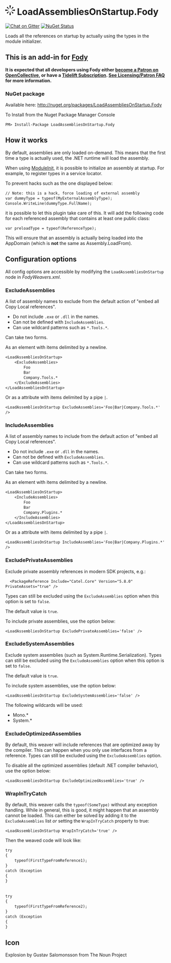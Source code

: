# <img src="/design/logo/logo_64.png" height="30px"> LoadAssembliesOnStartup.Fody

[![Chat on Gitter](https://img.shields.io/gitter/room/fody/fody.svg?style=flat)](https://gitter.im/Fody/Fody)
[![NuGet Status](http://img.shields.io/nuget/v/LoadAssembliesOnStartup.Fody.svg?style=flat)](https://www.nuget.org/packages/LoadAssembliesOnStartup.Fody/)

Loads all the references on startup by actually using the types in the module initializer.


## This is an add-in for [Fody](https://github.com/Fody/Fody/)

**It is expected that all developers using Fody either [become a Patron on OpenCollective](https://opencollective.com/fody/contribute/patron-3059), or have a [Tidelift Subscription](https://tidelift.com/subscription/pkg/nuget-fody?utm_source=nuget-fody&utm_medium=referral&utm_campaign=enterprise). [See Licensing/Patron FAQ](https://github.com/Fody/Home/blob/master/pages/licensing-patron-faq.md) for more information.**


### NuGet package

Available here: <a href="http://nuget.org/packages/LoadAssembliesOnStartup.Fody" target="_blank">http://nuget.org/packages/LoadAssembliesOnStartup.Fody</a>

To Install from the Nuget Package Manager Console 
    
    PM> Install-Package LoadAssembliesOnStartup.Fody


## How it works

By default, assemblies are only loaded on-demand. This means that the first time a type is actually used, the .NET runtime will load the assembly.

When using <a href="https://github.com/Fody/ModuleInit" target="_blank">ModuleInit</a>, it is possible to initialize an assembly at startup. For example, to register types in a service locator.

To prevent hacks such as the one displayed below:

	// Note: this is a hack, force loading of external assembly 
	var dummyType = typeof(MyExternalAssemblyType);
	Console.WriteLine(dummyType.FullName); 

it is possible to let this plugin take care of this. It will add the following code for each referenced assembly that contains at least one public class:

	var preloadType = typeof(ReferenceType);

This will ensure that an assembly is actually being loaded into the AppDomain (which is **not** the same as Assembly.LoadFrom).


## Configuration options

All config options are accessible by modifying the `LoadAssembliesOnStartup` node in *FodyWeavers.xml*.


### ExcludeAssemblies

A list of assembly names to exclude from the default action of "embed all Copy Local references".

* Do not include `.exe` or `.dll` in the names.
* Can not be defined with `IncludeAssemblies`.
* Can use wildcard patterns such as `*.Tools.*`.

Can take two forms. 

As an element with items delimited by a newline.

    <LoadAssembliesOnStartup>
        <ExcludeAssemblies>
            Foo
            Bar
            Company.Tools.*
        </ExcludeAssemblies>
    </LoadAssembliesOnStartup>
    
Or as a attribute with items delimited by a pipe `|`.

    <LoadAssembliesOnStartup ExcludeAssemblies='Foo|Bar|Company.Tools.*' />


### IncludeAssemblies

A list of assembly names to include from the default action of "embed all Copy Local references".

* Do not include `.exe` or `.dll` in the names.
* Can not be defined with `ExcludeAssemblies`.
* Can use wildcard patterns such as `*.Tools.*`.

Can take two forms. 

As an element with items delimited by a newline.

    <LoadAssembliesOnStartup>
        <IncludeAssemblies>
            Foo
            Bar
            Company.Plugins.*
        </IncludeAssemblies>
    </LoadAssembliesOnStartup>
    
Or as a attribute with items delimited by a pipe `|`.

    <LoadAssembliesOnStartup IncludeAssemblies='Foo|Bar|Company.Plugins.*' />


### ExcludePrivateAssemblies

Exclude private assembly references in modern SDK projects, e.g.:

```
  <PackageReference Include="Catel.Core" Version="5.8.0" PrivateAssets="true" />
```

Types can still be excluded using the `ExcludeAssemblies` option when this option is set to `false`.

The default value is `true`.

To include private assemblies, use the option below:

	<LoadAssembliesOnStartup ExcludePrivateAssemblies='false' />


### ExcludeSystemAssemblies

Exclude system assemblies (such as System.Runtime.Serialization). Types can still be excluded using the `ExcludeAssemblies` option when this option is set to `false`.

The default value is `true`.

To include system assemblies, use the option below:

	<LoadAssembliesOnStartup ExcludeSystemAssemblies='false' />

The following wildcards will be used:

- Mono.*
- System.*


### ExcludeOptimizedAssemblies

By default, this weaver will include references that are optimized away by the compiler. This can happen when you only use interfaces from a reference. Types can still be excluded using the `ExcludeAssemblies` option.

To disable all the optimized assemblies (default .NET compiler behavior), use the option below:

	<LoadAssembliesOnStartup ExcludeOptimizedAssemblies='true' />


### WrapInTryCatch

By default, this weaver calls the `typeof(SomeType)` without any exception handling. While in general, this is good, it might happen that an assembly cannot be loaded. This can either be solved by adding it to the `ExcludeAssemblies` list *or* setting the `WrapInTryCatch` property to true:

	<LoadAssembliesOnStartup WrapInTryCatch='true' />

Then the weaved code will look like:

	try
	{
		typeof(FirstTypeFromReference1);
	}
	catch (Exception
	{
	}


	try
	{
		typeof(FirstTypeFromReference2);
	}
	catch (Exception
	{
	}


## Icon

Explosion by Gustav Salomonsson from The Noun Project
